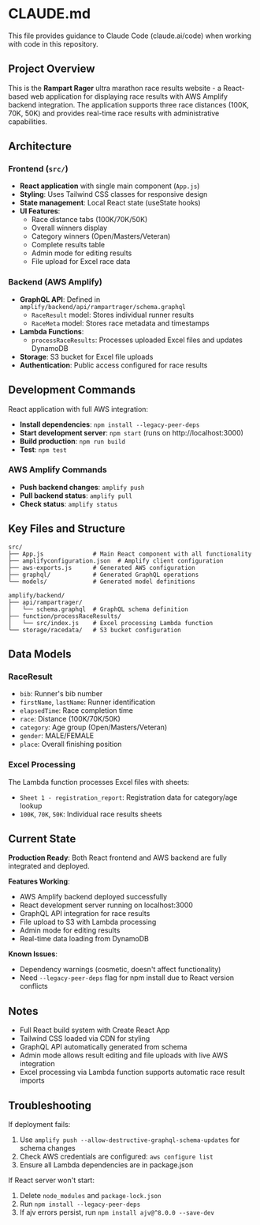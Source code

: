 # CLAUDE.md

This file provides guidance to Claude Code (claude.ai/code) when working with code in this repository.

## Project Overview

This is the **Rampart Rager** ultra marathon race results website - a React-based web application for displaying race results with AWS Amplify backend integration. The application supports three race distances (100K, 70K, 50K) and provides real-time race results with administrative capabilities.

## Architecture

### Frontend (`src/`)
- **React application** with single main component (`App.js`)
- **Styling**: Uses Tailwind CSS classes for responsive design
- **State management**: Local React state (useState hooks)
- **UI Features**: 
  - Race distance tabs (100K/70K/50K)
  - Overall winners display
  - Category winners (Open/Masters/Veteran)
  - Complete results table
  - Admin mode for editing results
  - File upload for Excel race data

### Backend (AWS Amplify)
- **GraphQL API**: Defined in `amplify/backend/api/rampartrager/schema.graphql`
  - `RaceResult` model: Stores individual runner results
  - `RaceMeta` model: Stores race metadata and timestamps
- **Lambda Functions**: 
  - `processRaceResults`: Processes uploaded Excel files and updates DynamoDB
- **Storage**: S3 bucket for Excel file uploads
- **Authentication**: Public access configured for race results

## Development Commands

React application with full AWS integration:
- **Install dependencies**: `npm install --legacy-peer-deps`
- **Start development server**: `npm start` (runs on http://localhost:3000)
- **Build production**: `npm run build`
- **Test**: `npm test`

### AWS Amplify Commands
- **Push backend changes**: `amplify push`
- **Pull backend status**: `amplify pull`
- **Check status**: `amplify status`

## Key Files and Structure

```
src/
├── App.js              # Main React component with all functionality
├── amplifyconfiguration.json  # Amplify client configuration
├── aws-exports.js      # Generated AWS configuration
├── graphql/            # Generated GraphQL operations
└── models/             # Generated model definitions

amplify/backend/
├── api/rampartrager/
│   └── schema.graphql  # GraphQL schema definition
├── function/processRaceResults/
│   └── src/index.js    # Excel processing Lambda function
└── storage/racedata/   # S3 bucket configuration
```

## Data Models

### RaceResult
- `bib`: Runner's bib number
- `firstName`, `lastName`: Runner identification  
- `elapsedTime`: Race completion time
- `race`: Distance (100K/70K/50K)
- `category`: Age group (Open/Masters/Veteran)
- `gender`: MALE/FEMALE
- `place`: Overall finishing position

### Excel Processing
The Lambda function processes Excel files with sheets:
- `Sheet 1 - registration_report`: Registration data for category/age lookup
- `100K`, `70K`, `50K`: Individual race results sheets

## Current State

**Production Ready**: Both React frontend and AWS backend are fully integrated and deployed.

**Features Working**:
- AWS Amplify backend deployed successfully
- React development server running on localhost:3000
- GraphQL API integration for race results
- File upload to S3 with Lambda processing
- Admin mode for editing results
- Real-time data loading from DynamoDB

**Known Issues**:
- Dependency warnings (cosmetic, doesn't affect functionality)
- Need `--legacy-peer-deps` flag for npm install due to React version conflicts

## Notes

- Full React build system with Create React App
- Tailwind CSS loaded via CDN for styling
- GraphQL API automatically generated from schema
- Admin mode allows result editing and file uploads with live AWS integration
- Excel processing via Lambda function supports automatic race result imports

## Troubleshooting

If deployment fails:
1. Use `amplify push --allow-destructive-graphql-schema-updates` for schema changes
2. Check AWS credentials are configured: `aws configure list`
3. Ensure all Lambda dependencies are in package.json

If React server won't start:
1. Delete `node_modules` and `package-lock.json`
2. Run `npm install --legacy-peer-deps`
3. If ajv errors persist, run `npm install ajv@^8.0.0 --save-dev`
